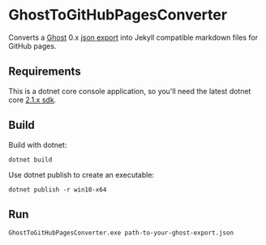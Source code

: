 # GhostToGitHubPagesConverter
Converts a [Ghost](https://ghost.org/) 0.x [json export](https://help.ghost.org/article/13-import-export) into Jekyll compatible markdown files for GitHub pages.

## Requirements

This is a dotnet core console application, so you'll need the latest dotnet core [2.1.x sdk](https://www.microsoft.com/net/download).

## Build

Build with dotnet:

    dotnet build

Use dotnet publish to create an executable:

    dotnet publish -r win10-x64

## Run

    GhostToGitHubPagesConverter.exe path-to-your-ghost-export.json

